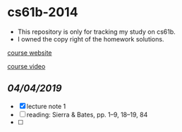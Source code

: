 # cs61b-2014
- This repository is only for tracking my study on cs61b. 
- I owned the copy right of the homework solutions.

[course website](https://people.eecs.berkeley.edu/~jrs/61b/)

[course video](http://www.infocobuild.com/education/audio-video-courses/computer-science/CS61B-Spring2014-Berkeley/lecture-03.html)

*04/04/2019*
------
- [x] lecture note 1
- [ ] reading: Sierra & Bates, pp. 1–9, 18–19, 84
- [ ] 
